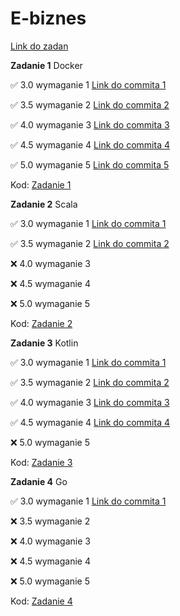 # E-biznes

[Link do zadan](https://github.com/kprzystalski/ebiznes24)

**Zadanie 1** Docker

:white_check_mark: 3.0 wymaganie 1 [Link do commita 1](https://github.com/wmakoss/E-biznes/commit/19ac44dcdf54f77e7cbd244082d75f4d9da0fb73)

:white_check_mark: 3.5 wymaganie 2 [Link do commita 2](https://github.com/wmakoss/E-biznes/commit/24cfdaa876c69ea50f37faf378f16281bfe2fc11)

:white_check_mark: 4.0 wymaganie 3 [Link do commita 3](https://github.com/wmakoss/E-biznes/commit/cf4d32611fc3306d2aa92ec5426e4accd6f3d245)

:white_check_mark: 4.5 wymaganie 4 [Link do commita 4](https://github.com/wmakoss/E-biznes/commit/78c7b163fb9b3fce6720543308014f679eebe57b)

:white_check_mark: 5.0 wymaganie 5 [Link do commita 5](https://github.com/wmakoss/E-biznes/commit/f52e25ee396476b1ac727e751252056a9233c620)


Kod: [Zadanie 1](https://github.com/wmakoss/E-biznes/tree/main/zadanie%201)

**Zadanie 2** Scala

:white_check_mark: 3.0 wymaganie 1 [Link do commita 1](https://github.com/wmakoss/E-biznes/commit/e1098662dd454d971598dc5f18ac49969f5e6f12)

:white_check_mark: 3.5 wymaganie 2 [Link do commita 2](https://github.com/wmakoss/E-biznes/commit/e1098662dd454d971598dc5f18ac49969f5e6f12)

:x: 4.0 wymaganie 3 

:x: 4.5 wymaganie 4 

:x: 5.0 wymaganie 5 


Kod: [Zadanie 2](https://github.com/wmakoss/E-biznes/tree/main/zadanie%202)

**Zadanie 3** Kotlin

:white_check_mark: 3.0 wymaganie 1 [Link do commita 1](https://github.com/wmakoss/E-biznes/commit/c034b7eef64197e724301b30468b06073fa0e9a4)

:white_check_mark: 3.5 wymaganie 2 [Link do commita 2](https://github.com/wmakoss/E-biznes/commit/c034b7eef64197e724301b30468b06073fa0e9a4)

:white_check_mark: 4.0 wymaganie 3 [Link do commita 3](https://github.com/wmakoss/E-biznes/commit/c034b7eef64197e724301b30468b06073fa0e9a4)

:white_check_mark: 4.5 wymaganie 4 [Link do commita 4](https://github.com/wmakoss/E-biznes/commit/c034b7eef64197e724301b30468b06073fa0e9a4)

:x: 5.0 wymaganie 5 


Kod: [Zadanie 3](https://github.com/wmakoss/E-biznes/tree/main/zadanie%203)

**Zadanie 4** Go

:white_check_mark: 3.0 wymaganie 1 [Link do commita 1](https://github.com/wmakoss/E-biznes/commit/b0b4c6ffe47f5533121fdaabca8f4fbdebd20f51)

:x: 3.5 wymaganie 2 

:x: 4.0 wymaganie 3 

:x: 4.5 wymaganie 4 

:x: 5.0 wymaganie 5 


Kod: [Zadanie 4](https://github.com/wmakoss/E-biznes/tree/main/zadanie%204)

